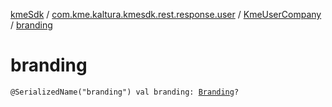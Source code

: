 [kmeSdk](../../index.md) / [com.kme.kaltura.kmesdk.rest.response.user](../index.md) / [KmeUserCompany](index.md) / [branding](./branding.md)

# branding

`@SerializedName("branding") val branding: `[`Branding`](-branding/index.md)`?`